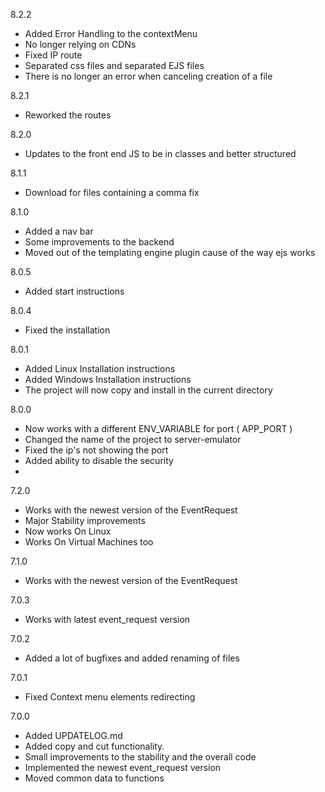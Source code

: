8.2.2
- Added Error Handling to the contextMenu
- No longer relying on CDNs
- Fixed IP route
- Separated css files and separated EJS files
- There is no longer an error when canceling creation of a file

8.2.1
- Reworked the routes

8.2.0
- Updates to the front end JS to be in classes and better structured 

8.1.1
- Download for files containing a comma fix

8.1.0
- Added a nav bar
- Some improvements to the backend
- Moved out of the templating engine plugin cause of the way ejs works

8.0.5
- Added start instructions

8.0.4
- Fixed the installation

8.0.1
- Added Linux Installation instructions
- Added Windows Installation instructions
- The project will now copy and install in the current directory

8.0.0
- Now works with a different ENV_VARIABLE for port ( APP_PORT )
- Changed the name of the project to server-emulator
- Fixed the ip's not showing the port
- Added ability to disable the security
- 

7.2.0
- Works with the newest version of the EventRequest
- Major Stability improvements
- Now works On Linux
- Works On Virtual Machines too

7.1.0
- Works with the newest version of the EventRequest

7.0.3
- Works with latest event_request version

7.0.2
- Added a lot of bugfixes and added renaming of files

7.0.1
- Fixed Context menu elements redirecting

7.0.0
- Added UPDATELOG.md
- Added copy and cut functionality.
- Small improvements to the stability and the overall code
- Implemented the newest event_request version
- Moved common data to functions